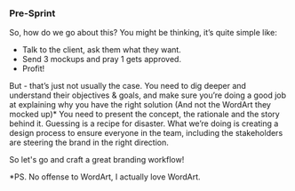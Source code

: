 ### Pre-Sprint

So, how do we go about this? You might be thinking, it’s quite simple like:
- Talk to the client, ask them what they want.
- Send 3 mockups and pray 1 gets approved.
- Profit!

But - that’s just not usually the case. You need to dig deeper and understand their objectives & goals, and make sure you’re doing a good job at explaining why you have the right solution (And not the WordArt they mocked up)* You need to present the concept, the rationale and the story behind it. Guessing is a recipe for disaster. What we’re doing is creating a design process to ensure everyone in the team, including the stakeholders are steering the brand in the right direction.

So let's go and craft a great branding workflow!


*PS. No offense to WordArt, I actually love WordArt.
